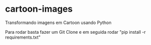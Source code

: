 # cartoon-images
Transformando imagens em Cartoon usando Python


Para rodar basta fazer um Git Clone e em seguida rodar "pip install -r requirements.txt"
